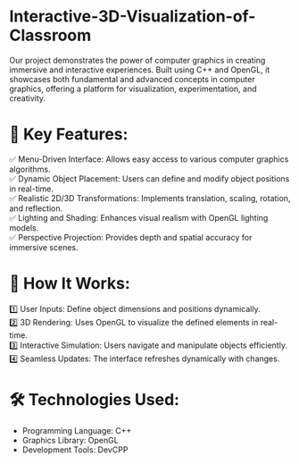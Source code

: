 # Interactive-3D-Visualization-of-Classroom
Our project demonstrates the power of computer graphics in creating immersive and interactive experiences. Built using C++ and OpenGL, it showcases both fundamental and advanced concepts in computer graphics, offering a platform for visualization, experimentation, and creativity.

# 🚀 Key Features:

✅ Menu-Driven Interface: Allows easy access to various computer graphics algorithms.<br />
✅ Dynamic Object Placement: Users can define and modify object positions in real-time.<br />
✅ Realistic 2D/3D Transformations: Implements translation, scaling, rotation, and reflection.<br />
✅ Lighting and Shading: Enhances visual realism with OpenGL lighting models.<br />
✅ Perspective Projection: Provides depth and spatial accuracy for immersive scenes.

# 🎯 How It Works:

1️⃣ User Inputs: Define object dimensions and positions dynamically.<br />
2️⃣ 3D Rendering: Uses OpenGL to visualize the defined elements in real-time.<br />
3️⃣ Interactive Simulation: Users navigate and manipulate objects efficiently.<br />
4️⃣ Seamless Updates: The interface refreshes dynamically with changes.

# 🛠 Technologies Used:
- Programming Language: C++<br />
- Graphics Library: OpenGL<br />
- Development Tools: DevCPP
